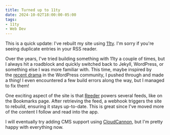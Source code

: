 ```yaml
---
title: Turned up to 11ty
date: 2024-10-02T18:00:00-05:00
tags:
- 11ty
- Web Dev
---
```

This is a quick update: I've rebuilt my site using&nbsp;[11ty](https://11ty.dev). I'm sorry if you're seeing duplicate entries in your RSS reader.

Over the years, I've tried building&nbsp;something&nbsp;with 11ty a couple of times, but I always hit a roadblock and quickly switched back to Jekyll, WordPress, or something else I was more familiar with. This time, maybe inspired by the&nbsp;[recent drama](https://crashthearcade.com/blog/2024-09-28-thoughts-wordpress-drama/)&nbsp;in the WordPress community, I pushed through and made a thing! I even encountered a few build errors along the way, but I managed to fix them!

One exciting aspect of the site is that [Reeder](https://readerapp.net) powers several feeds, like on the&nbsp;Bookmarks&nbsp;page. After retrieving the feed, a webhook triggers the site to rebuild, ensuring it stays up-to-date. This is great since I've moved more of the content I follow and read into the app.

I will eventually try adding CMS support using&nbsp;[CloudCannon](https://cloudcannon.com/), but I'm pretty happy with everything now.